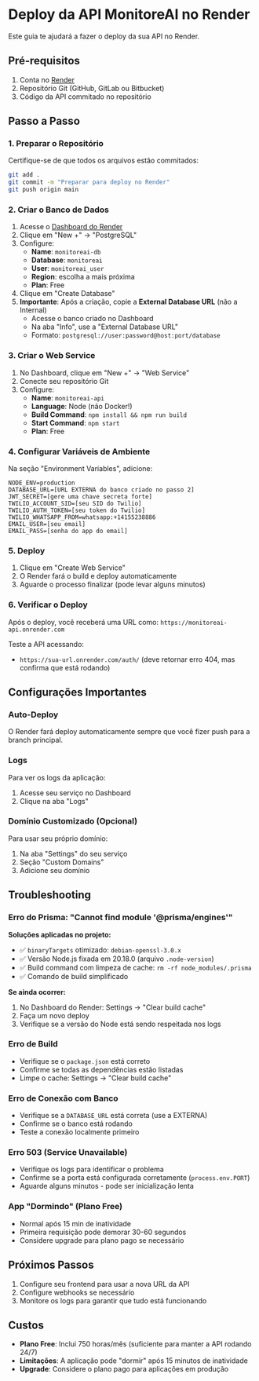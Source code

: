 # Deploy da API MonitoreAI no Render

Este guia te ajudará a fazer o deploy da sua API no Render.

## Pré-requisitos

1. Conta no [Render](https://render.com)
2. Repositório Git (GitHub, GitLab ou Bitbucket)
3. Código da API commitado no repositório

## Passo a Passo

### 1. Preparar o Repositório

Certifique-se de que todos os arquivos estão commitados:

```bash
git add .
git commit -m "Preparar para deploy no Render"
git push origin main
```

### 2. Criar o Banco de Dados

1. Acesse o [Dashboard do Render](https://dashboard.render.com)
2. Clique em "New +" → "PostgreSQL"
3. Configure:
   - **Name**: `monitoreai-db`
   - **Database**: `monitoreai`
   - **User**: `monitoreai_user`
   - **Region**: escolha a mais próxima
   - **Plan**: Free
4. Clique em "Create Database"
5. **Importante**: Após a criação, copie a **External Database URL** (não a Internal)
   - Acesse o banco criado no Dashboard
   - Na aba "Info", use a "External Database URL"
   - Formato: `postgresql://user:password@host:port/database`

### 3. Criar o Web Service

1. No Dashboard, clique em "New +" → "Web Service"
2. Conecte seu repositório Git
3. Configure:
   - **Name**: `monitoreai-api`
   - **Language**: Node (não Docker!)
   - **Build Command**: `npm install && npm run build`
   - **Start Command**: `npm start`
   - **Plan**: Free

### 4. Configurar Variáveis de Ambiente

Na seção "Environment Variables", adicione:

```
NODE_ENV=production
DATABASE_URL=[URL EXTERNA do banco criado no passo 2]
JWT_SECRET=[gere uma chave secreta forte]
TWILIO_ACCOUNT_SID=[seu SID do Twilio]
TWILIO_AUTH_TOKEN=[seu token do Twilio]
TWILIO_WHATSAPP_FROM=whatsapp:+14155238886
EMAIL_USER=[seu email]
EMAIL_PASS=[senha do app do email]
```

### 5. Deploy

1. Clique em "Create Web Service"
2. O Render fará o build e deploy automaticamente
3. Aguarde o processo finalizar (pode levar alguns minutos)

### 6. Verificar o Deploy

Após o deploy, você receberá uma URL como:
`https://monitoreai-api.onrender.com`

Teste a API acessando:
- `https://sua-url.onrender.com/auth/` (deve retornar erro 404, mas confirma que está rodando)

## Configurações Importantes

### Auto-Deploy
O Render fará deploy automaticamente sempre que você fizer push para a branch principal.

### Logs
Para ver os logs da aplicação:
1. Acesse seu serviço no Dashboard
2. Clique na aba "Logs"

### Domínio Customizado (Opcional)
Para usar seu próprio domínio:
1. Na aba "Settings" do seu serviço
2. Seção "Custom Domains"
3. Adicione seu domínio

## Troubleshooting

### Erro do Prisma: "Cannot find module '@prisma/engines'"
**Soluções aplicadas no projeto:**
- ✅ `binaryTargets` otimizado: `debian-openssl-3.0.x`
- ✅ Versão Node.js fixada em 20.18.0 (arquivo `.node-version`)
- ✅ Build command com limpeza de cache: `rm -rf node_modules/.prisma`
- ✅ Comando de build simplificado

**Se ainda ocorrer:**
1. No Dashboard do Render: Settings → "Clear build cache"
2. Faça um novo deploy
3. Verifique se a versão do Node está sendo respeitada nos logs

### Erro de Build
- Verifique se o `package.json` está correto
- Confirme se todas as dependências estão listadas
- Limpe o cache: Settings → "Clear build cache"

### Erro de Conexão com Banco
- Verifique se a `DATABASE_URL` está correta (use a EXTERNA)
- Confirme se o banco está rodando
- Teste a conexão localmente primeiro

### Erro 503 (Service Unavailable)
- Verifique os logs para identificar o problema
- Confirme se a porta está configurada corretamente (`process.env.PORT`)
- Aguarde alguns minutos - pode ser inicialização lenta

### App "Dormindo" (Plano Free)
- Normal após 15 min de inatividade
- Primeira requisição pode demorar 30-60 segundos
- Considere upgrade para plano pago se necessário

## Próximos Passos

1. Configure seu frontend para usar a nova URL da API
2. Configure webhooks se necessário
3. Monitore os logs para garantir que tudo está funcionando

## Custos

- **Plano Free**: Inclui 750 horas/mês (suficiente para manter a API rodando 24/7)
- **Limitações**: A aplicação pode "dormir" após 15 minutos de inatividade
- **Upgrade**: Considere o plano pago para aplicações em produção